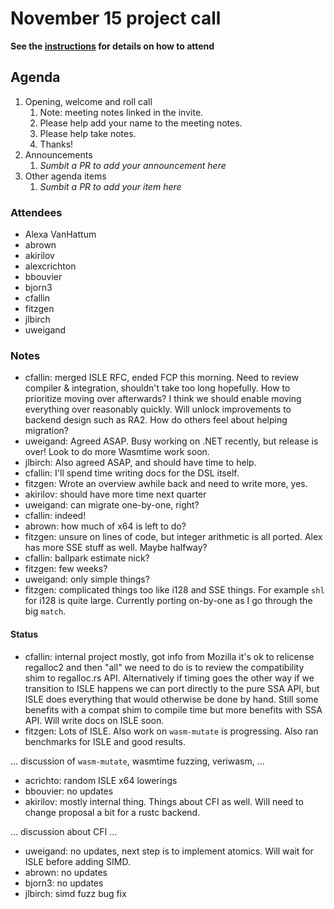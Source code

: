# November 15 project call

**See the [instructions](../README.md) for details on how to attend**

## Agenda
1. Opening, welcome and roll call
    1. Note: meeting notes linked in the invite.
    1. Please help add your name to the meeting notes.
    1. Please help take notes.
    1. Thanks!
1. Announcements
    1. _Sumbit a PR to add your announcement here_
1. Other agenda items
    1. _Sumbit a PR to add your item here_
    
### Attendees

* Alexa VanHattum
* abrown
* akirilov
* alexcrichton
* bbouvier
* bjorn3
* cfallin
* fitzgen
* jlbirch
* uweigand

### Notes

* cfallin: merged ISLE RFC, ended FCP this morning. Need to review compiler &
  integration, shouldn't take too long hopefully. How to prioritize moving over
  afterwards? I think we should enable moving everything over reasonably
  quickly. Will unlock improvements to backend design such as RA2. How do others
  feel about helping migration?
* uweigand: Agreed ASAP. Busy working on .NET recently, but release is over!
  Look to do more Wasmtime work soon.
* jlbirch: Also agreed ASAP, and should have time to help.
* cfallin: I'll spend time writing docs for the DSL itself.
* fitzgen: Wrote an overview awhile back and need to write more, yes.
* akirilov: should have more time next quarter
* uweigand: can migrate one-by-one, right?
* cfallin: indeed!
* abrown: how much of x64 is left to do?
* fitzgen: unsure on lines of code, but integer arithmetic is all ported. Alex
  has more SSE stuff as well. Maybe halfway?
* cfallin: ballpark estimate nick?
* fitzgen: few weeks?
* uweigand: only simple things?
* fitzgen: complicated things too like i128 and SSE things. For example `shl`
  for i128 is quite large. Currently porting on-by-one as I go through the big
  `match`.

#### Status

* cfallin: internal project mostly, got info from Mozilla it's ok to relicense
  regalloc2 and then "all" we need to do is to review the compatibility shim to
  regalloc.rs API. Alternatively if timing goes the other way if we transition
  to ISLE happens we can port directly to the pure SSA API, but ISLE does
  everything that would otherwise be done by hand. Still some benefits with a
  compat shim to compile time but more benefits with SSA API. Will write docs on
  ISLE soon.
* fitzgen: Lots of ISLE. Also work on `wasm-mutate` is progressing. Also ran
  benchmarks for ISLE and good results.

... discussion of `wasm-mutate`, wasmtime fuzzing, veriwasm, ...

* acrichto: random ISLE x64 lowerings
* bbouvier: no updates
* akirilov: mostly internal thing. Things about CFI as well. Will need to change
  proposal a bit for a rustc backend.

... discussion about CFI ...

* uweigand: no updates, next step is to implement atomics. Will wait for ISLE
  before adding SIMD.
* abrown: no updates
* bjorn3: no updates
* jlbirch: simd fuzz bug fix
